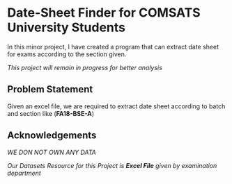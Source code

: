 
# Date-Sheet Finder for COMSATS University Students

In this minor project, I have created a program that can extract date sheet for exams according to the section given.

_This project will remain in progress for better analysis_

## Problem Statement

Given an excel file, we are required to extract date sheet according to batch and section like (**FA18-BSE-A**)

## Acknowledgements

_WE DON NOT OWN ANY DATA_

_Our Datasets Resource for this Project is **Excel File** given by examination department_

  
